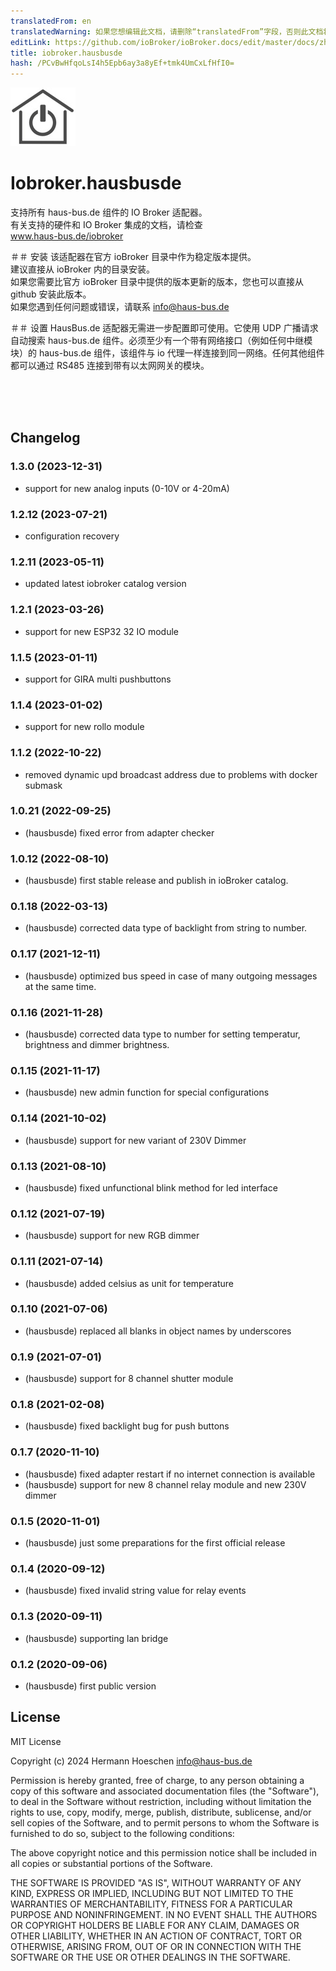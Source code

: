 ```yaml
---
translatedFrom: en
translatedWarning: 如果您想编辑此文档，请删除“translatedFrom”字段，否则此文档将再次自动翻译
editLink: https://github.com/ioBroker/ioBroker.docs/edit/master/docs/zh-cn/adapterref/iobroker.hausbus_de/README.md
title: iobroker.hausbusde
hash: /PCvBwHfqoLsI4h5Epb6ay3a8yEf+tmk4UmCxLfHfI0=
---
```

![标识](../../../en/adapterref/iobroker.hausbus_de/admin/hausbusde.png)

# Iobroker.hausbusde
支持所有 haus-bus.de 组件的 IO Broker 适配器。<br>有关支持的硬件和 IO Broker 集成的文档，请检查<br>www.haus-bus.de/iobroker

＃＃ 安装<a name="installation"></a>
该适配器在官方 ioBroker 目录中作为稳定版本提供。<br>建议直接从 ioBroker 内的目录安装。<br>如果您需要比官方 ioBroker 目录中提供的版本更新的版本，您也可以直接从 github 安装此版本。<br>如果您遇到任何问题或错误，请联系 info@haus-bus.de<br>

＃＃ 设置
HausBus.de 适配器无需进一步配置即可使用。它使用 UDP 广播请求自动搜索 haus-bus.de 组件。必须至少有一个带有网络接口（例如任何中继模块）的 haus-bus.de 组件，该组件与 io 代理一样连接到同一网络。任何其他组件都可以通过 RS485 连接到带有以太网网关的模块。

<br> <br> <br>

## Changelog
<!--
  Placeholder for the next version (at the beginning of the line):
  ### **WORK IN PROGRESS** 
-->
### 1.3.0 (2023-12-31) 
* support for new analog inputs (0-10V or 4-20mA)

### 1.2.12 (2023-07-21) 
* configuration recovery

### 1.2.11 (2023-05-11) 
* updated latest iobroker catalog version

### 1.2.1 (2023-03-26)
* support for new ESP32 32 IO module

### 1.1.5 (2023-01-11)
* support for GIRA multi pushbuttons

### 1.1.4 (2023-01-02)
* support for new rollo module

### 1.1.2 (2022-10-22)
* removed dynamic upd broadcast address due to problems with docker submask

### 1.0.21 (2022-09-25)
* (hausbusde) fixed error from adapter checker

### 1.0.12 (2022-08-10)
* (hausbusde) first stable release and publish in ioBroker catalog.

### 0.1.18 (2022-03-13) 
* (hausbusde) corrected data type of backlight from string to number.

### 0.1.17 (2021-12-11) 
* (hausbusde) optimized bus speed in case of many outgoing messages at the same time.

### 0.1.16 (2021-11-28) 
* (hausbusde) corrected data type to number for setting temperatur, brightness and dimmer brightness.

### 0.1.15 (2021-11-17) 
* (hausbusde) new admin function for special configurations

### 0.1.14 (2021-10-02) 
* (hausbusde) support for new variant of 230V Dimmer

### 0.1.13 (2021-08-10) 
* (hausbusde) fixed unfunctional blink method for led interface

### 0.1.12 (2021-07-19) 
* (hausbusde) support for new RGB dimmer

### 0.1.11 (2021-07-14)
* (hausbusde) added celsius as unit for temperature

### 0.1.10 (2021-07-06)
* (hausbusde) replaced all blanks in object names by underscores

### 0.1.9 (2021-07-01)
* (hausbusde) support for 8 channel shutter module

### 0.1.8 (2021-02-08)
* (hausbusde) fixed backlight bug for push buttons

### 0.1.7 (2020-11-10)
* (hausbusde) fixed adapter restart if no internet connection is available
* (hausbusde) support for new 8 channel relay module and new 230V dimmer

### 0.1.5 (2020-11-01)
* (hausbusde) just some preparations for the first official release

### 0.1.4 (2020-09-12)
* (hausbusde) fixed invalid string value for relay events

### 0.1.3 (2020-09-11)
* (hausbusde) supporting lan bridge

### 0.1.2 (2020-09-06)
* (hausbusde) first public version

## License
MIT License

Copyright (c) 2024 Hermann Hoeschen <info@haus-bus.de>

Permission is hereby granted, free of charge, to any person obtaining a copy
of this software and associated documentation files (the "Software"), to deal
in the Software without restriction, including without limitation the rights
to use, copy, modify, merge, publish, distribute, sublicense, and/or sell
copies of the Software, and to permit persons to whom the Software is
furnished to do so, subject to the following conditions:

The above copyright notice and this permission notice shall be included in all
copies or substantial portions of the Software.

THE SOFTWARE IS PROVIDED "AS IS", WITHOUT WARRANTY OF ANY KIND, EXPRESS OR
IMPLIED, INCLUDING BUT NOT LIMITED TO THE WARRANTIES OF MERCHANTABILITY,
FITNESS FOR A PARTICULAR PURPOSE AND NONINFRINGEMENT. IN NO EVENT SHALL THE
AUTHORS OR COPYRIGHT HOLDERS BE LIABLE FOR ANY CLAIM, DAMAGES OR OTHER
LIABILITY, WHETHER IN AN ACTION OF CONTRACT, TORT OR OTHERWISE, ARISING FROM,
OUT OF OR IN CONNECTION WITH THE SOFTWARE OR THE USE OR OTHER DEALINGS IN THE
SOFTWARE.